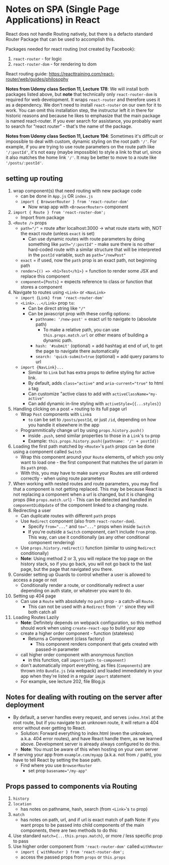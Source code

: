 # Notes on SPA (Single Page Applications) in React
React does not handle Routing natively, but there is a defacto standard Router Package that can be used to accomplish this.

Packages needed for react routing (not created by Facebook):
1. `react-router` - for logic
2. `react-router-dom` - for rendering to dom

React routing guide: https://reacttraining.com/react-router/web/guides/philosophy

**Notes from Udemy class Section 11, Lecture 178**: We will install both packages listed above, but **note** that technically only `react-router-dom` is required for web development. It wraps `react-router` and therefore uses it as a dependency. We don't need to install `react-router` on our own for it to work. You can omit this installation step, the instructur left it in there for historic reasons and because he likes to emphasize that the main package is named react-router. If you ever search for assistance, you probably want to search for "react router" - that's the name of the package.

**Notes from Udemy class Section 11, Lecture 194**: Sometimes it's difficult or impossible to deal with custom, dynamic styling on the root path `'/'`. For example, if you are trying to use route parameters on the route path like `'/:postId'`, it's not easy (maybe impossible) to style a link to that url, since it also matches the home link `'/'`. It may be better to move to a route like `'/posts/:postId'`.

## setting up routing
1. wrap component(s) that need routing with new package code
    - can be done in `App.js` OR `index.js`
    - `import { BrowserRouter } from 'react-router-dom'`
        - Now wrap app with `<BrowserRouter>` component
2. `import { Route } from 'react-router-dom';`
    - Import from package
3. `<Route />` props
    - `path="/"` = route after localhost:3000 -> what route starts with, NOT the exact route (unless `exact` is set)
        - Can use dynamic routes with route parameters by doing something like `path="/:postId"` - make sure there is no other hard-coded route with a similar structure that will be interpreted in the `postId` variable, such as `path="/newPost"`
    - `exact` = if used, now the `path` prop is an exact path, not beginning path
    - `render={() => <h1>Test</h1>}` = function to render some JSX and replace this component
    - `component={Posts}` = expects reference to class or function that stores a component
4. Navigate to routes using `<Link>` or `<NavLink>`
    - `import {Link} from 'react-router-dom'`
    - `<Link>...</Link>` prop `to`:
        - Can be direct string like `"/"`
        - Can be javascript prop with these config options:
            - `pathname: '/new-post'` = exact url to navigate to (absolute path)
                - To make a relative path, you can use `this.props.match.url` or other means of building a dynamic path.
            - `hash: '#submit'` (optional) = add hashtag at end of url, to get the page to navigate there automatically
            - `search: 'quick-submit=true` (optional) = add query params to url
    - `import {NavLink}...`
        - Similar to `Link` but has extra props to define styling for active link.
        - By default, adds `class="active"` and `aria-current="true"` to html `a` tag
        - Can customize "active class to add with `activeClassName="my-active"`
        - Can add dynamic in-line styling with `activeStyle={{...styles}}`
5. Handling clicking on a post + routing to its full page url
    - Wrap `Post` components with `Link`s
        - `to` can be set to `/posts/postId`, or just `/id`, depending on how you handle it elsewhere in the app
    - Programmitically change url by using `props.history.push()`
        - inside `.push`, send similar properties to those in a `Link`'s `to` prop
        - Example: `this.props.history.push({pathname: '/' + postId})`
6. Loading the first path matched by `<Route>`'s `path` props can be done using a component called `Switch`
    - Wrap this component around your `Route` elements, of which you only want to load one - the first component that matches the url param in its `path` prop.
    - With this, you may have to make sure your Routes are still ordered correctly - when using route parameters
7. When working with nested routes and route parameters, you may find that a component is not getting replaced. This may be because React is not replacing a component when a url is changed, but it is changing props (like `props.match.url`) - This can be detected and handled in `componentDidUpdate` of the component linked to a changing route.
8. Redirecting a user
    - Can duplicate routes with different `path` props
    - Use `Redirect` component (also from `react-router-dom`).
        - Specify `from="..."` and `to="..."` props when inside `Switch`
        - If you're outside a `Switch` component, can't include `from` prop. This way, can use it conditionally (as any other conditional component rendering)
    - Use `props.history.redirect()` function (similar to using `Redirect` conditionally)
    - **Note**: Using method 2 or 3, you will replace the top page on the history stack, so if you go back, you will not go back to the last page, but the page that navigated you there.
9. Consider setting up Guards to control whether a user is allowed to access a page or not
    - Conditionally render a route, or conditionally redirect a user depending on auth state, or whatever you want to do.
10. Setting up 404 page
    - Can use a `Route` with absolutely no `path` prop - a catch-all `Route`.
        - This can not be used with a `Redirect` from `'/'` since they will both catch all
11. Loading Routes Lazily
    - **Note**: Definitely depends on webpack configuration, so this method should work when using `create-react-app` to build your app
    - create a higher order component - function (stateless)
        - Returns a Component (class factory)
            - This component renders component that gets created with passed-in parameter
    - call higher order component with anonymous function
        - in this function, call `import(path-to-component)`
    - don't automatically import everything, as files (`Components`) are thrown into `Bundle.js` (via webpack) and loaded immediately in your app when they're listed in a regular `import` statement
    - For example, see lecture 202, file Blog.js

## Notes for dealing with routing on the server after deployment
- By default, a server handles every request, and serves `index.html` at the root route, but if you navigate to an unknown route, it will return a 404 error without ever getting to React.
    - Solution: Forward everything to index.html (even the unknokwn, a.k.a. 404 error routes), and have React handle them, as we learned above.
    Development server is already always configured to do this.
    - **Note**: You must be aware of this when hosting on your own server
- If serving your app from `example.com/myapp` (a.k.a. not from `/` path), you have to tell React by setting the base path.
    - Find where you use `BrowserRouter`
        - set prop `basename="/my-app"`

## Props passed to components via Routing
1. `history`
2. `location`
    - has notes on pathname, hash, search (from `<Link>`'s `to` prop)
3. `match`
    - has notes on path, url, and if url is exact match of path
Note: If you want props to be passed into child components of the main components, there are two methods to do this:
1. Use standard `match={...this.props.match}`, or more / less specific prop to pass
2. Use higher order component from `'react-router-dom'` called `withRouter`
    - `import { withRouter } from 'react-router-dom';`
    - access the passed props from `props` or `this.props`